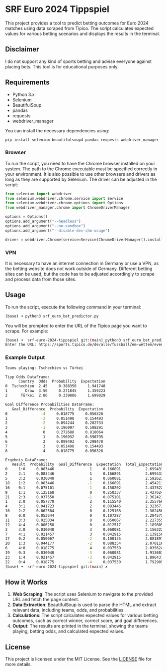 
# SRF Euro 2024 Tippspiel

This project provides a tool to predict betting outcomes for Euro 2024 matches using data scraped from Tipico. The script calculates expected values for various betting scenarios and displays the results in the terminal.

## Disclaimer

I do not support any kind of sports betting and advise everyone against placing bets. This tool is for educational purposes only.

## Requirements

- Python 3.x
- Selenium
- BeautifulSoup
- pandas
- requests
- webdriver_manager

You can install the necessary dependencies using:

```bash
pip install selenium beautifulsoup4 pandas requests webdriver_manager
```

### Browser

To run the script, you need to have the Chrome browser installed on your system. The path to the Chrome executable must be specified correctly in your environment. It is also possible to use other browsers and drivers as long as they are supported by Selenium. The driver can be adjusted in the script:

```python
from selenium import webdriver
from selenium.webdriver.chrome.service import Service
from selenium.webdriver.chrome.options import Options
from webdriver_manager.chrome import ChromeDriverManager

options = Options()
options.add_argument("--headless")
options.add_argument("--no-sandbox")
options.add_argument("--disable-dev-shm-usage")

driver = webdriver.Chrome(service=Service(ChromeDriverManager().install()), options=options)
```

### VPN

It is necessary to have an internet connection in Germany or use a VPN, as the betting website does not work outside of Germany. Different betting sites can be used, but the code has to be adjusted accordingly to scrape and process data from those sites.

## Usage

To run the script, execute the following command in your terminal:

```bash
(base) ➜ python3 srf_euro_bet_predictor.py
```

You will be prompted to enter the URL of the Tipico page you want to scrape. For example:

```bash
(base) ➜  srf-euro-2024-tippspiel git:(main) python3 srf_euro_bet_predictor.py
Enter the URL: https://sports.tipico.de/de/alle/fussball/em-wetten/event/587999910?eventPanelMode=2&t=match
```

### Example Output

```bash
Teams playing: Tschechien vs Türkei

Tipp Odds DataFrame:
      Country  Odds  Probability  Expectation
0  Tschechien  2.45     0.388350     1.941748
1        Draw  3.50     0.271845     1.359223
2      Türkei  2.80     0.339806     1.699029

Goal Difference Probabilities DataFrame:
   Goal_Difference  Probability  Expectation
0               -4     0.018775     0.056326
1               -3     0.051498     0.154493
2               -2     0.094244     0.282733
3               -1     0.196097     0.588291
4                0     0.272688     0.818064
5                1     0.196932     0.590795
6                2     0.099493     0.298478
7                3     0.051498     0.154493
8                4     0.018775     0.056326

Ergebnis DataFrame:
   Result  Probability  Goal_Difference  Expectation  Total_Expectation
0     1:0     0.083446                1     0.166891           2.699433
2     2:1     0.083446                1     0.166891           2.699433
5     3:2     0.030040                1     0.060081           2.592623
18    1:2     0.083446               -1     0.166891           2.454211
16    0:1     0.075101               -1     0.150202           2.437522
9     1:1     0.125168                0     0.250337           2.427624
21    2:3     0.037550               -1     0.075101           2.362421
1     2:0     0.057770                2     0.115540           2.355766
4     3:1     0.041723                2     0.083446           2.323671
10    2:2     0.062584                0     0.125168           2.302456
8     0:0     0.053644                0     0.107287           2.284575
11    3:3     0.025034                0     0.050067           2.227355
12    4:4     0.006258                0     0.012517           2.189805
3     3:0     0.030040                3     0.060081           2.156322
7     4:1     0.021457                3     0.042915           2.139156
17    0:2     0.050067               -2     0.100135           2.081897
20    1:3     0.044177               -2     0.088354           2.070116
6     4:0     0.018775                4     0.037550           2.035624
19    0:3     0.030040               -3     0.060081           1.913603
23    1:4     0.021457               -3     0.042915           1.896437
22    0:4     0.018775               -4     0.037550           1.792905
(base) ➜  srf-euro-2024-tippspiel git:(main) ✗ 

```

## How it Works

1. **Web Scraping**: The script uses Selenium to navigate to the provided URL and fetch the page content.
2. **Data Extraction**: BeautifulSoup is used to parse the HTML and extract relevant data, including teams, odds, and probabilities.
3. **Calculations**: The script calculates expected values for various betting outcomes, such as correct winner, correct score, and goal differences.
4. **Output**: The results are printed in the terminal, showing the teams playing, betting odds, and calculated expected values.

## License

This project is licensed under the MIT License. See the [LICENSE](LICENSE) file for more details.